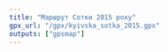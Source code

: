 ```yaml
---
title: "Маршрут Сотки 2015 року"
gpx_url: "/gpx/kyivska_sotka_2015.gpx"
outputs: ["gpsmap"]
---
```

